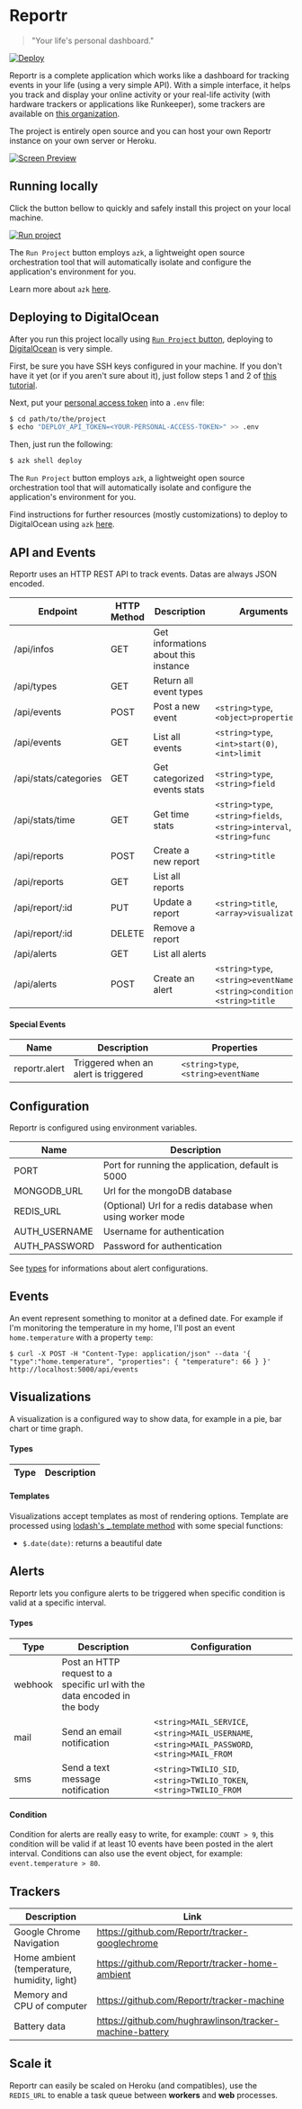 Reportr
=========

> "Your life's personal dashboard."

[![Deploy](https://www.herokucdn.com/deploy/button.png)](https://heroku.com/deploy)

Reportr is a complete application which works like a dashboard for tracking events in your life (using a very simple API). With a simple interface, it helps you track and display your online activity or your real-life activity (with hardware trackers or applications like Runkeeper), some trackers are available on [this organization](https://github.com/Reportr).

The project is entirely open source and you can host your own Reportr instance on your own server or Heroku. 

[![Screen Preview](./preview.png)](./preview.png)

## Running locally

Click the button bellow to quickly and safely install this project on your local machine.

[![Run project](https://s3-sa-east-1.amazonaws.com/assets.azk.io/run-project.png)](http://run.azk.io/start/?repo=run-project/reportr)

The `Run Project` button employs `azk`, a lightweight open source orchestration tool that will automatically isolate and configure the application's environment for you.

Learn more about `azk` [here](https://github.com/azukiapp/azk).

## Deploying to DigitalOcean

After you run this project locally using [`Run Project` button](#running-locally), deploying to [DigitalOcean](http://digitalocean.com/) is very simple.

First, be sure you have SSH keys configured in your machine. If you don't have it yet (or if you aren't sure about it), just follow steps 1 and 2 of [this tutorial](https://help.github.com/articles/generating-ssh-keys/).

Next, put your [personal access token](https://cloud.digitalocean.com/settings/applications) into a `.env` file:

```bash
$ cd path/to/the/project
$ echo "DEPLOY_API_TOKEN=<YOUR-PERSONAL-ACCESS-TOKEN>" >> .env
```

Then, just run the following:

```bash
$ azk shell deploy
```

The `Run Project` button employs `azk`, a lightweight open source orchestration tool that will automatically isolate and configure the application's environment for you.

Find instructions for further resources (mostly customizations) to deploy to DigitalOcean using `azk` [here](http://docs.azk.io/en/deploy/README.html).

## API and Events

Reportr uses an HTTP REST API to track events. Datas are always JSON encoded.

| Endpoint | HTTP Method | Description | Arguments |
| -------- | ----------- | ----------- | --------- |
| /api/infos | GET | Get informations about this instance |  |
| /api/types | GET | Return all event types |  |
| /api/events | POST | Post a new event | `<string>type`, `<object>properties` |
| /api/events | GET | List all events | `<string>type`, `<int>start(0)`, `<int>limit` |
| /api/stats/categories | GET | Get categorized events stats | `<string>type`,`<string>field` |
| /api/stats/time | GET | Get time stats | `<string>type`,`<string>fields`, `<string>interval`, `<string>func` |
| /api/reports | POST | Create a new report | `<string>title` |
| /api/reports | GET | List all reports |  |
| /api/report/:id | PUT | Update a report | `<string>title`, `<array>visualizations` |
| /api/report/:id | DELETE | Remove a report |  |
| /api/alerts | GET | List all alerts |  |
| /api/alerts | POST | Create an alert | `<string>type`, `<string>eventName`, `<string>condition`, `<string>title` |

#### Special Events

| Name | Description | Properties |
| ---- | ----------- | ---------- |
| reportr.alert | Triggered when an alert is triggered | `<string>type`, `<string>eventName` |


## Configuration

Reportr is configured using environment variables.

| Name | Description |
| ---- | ----------- |
| PORT | Port for running the application, default is 5000 |
| MONGODB_URL | Url for the mongoDB database |
| REDIS_URL | (Optional) Url for a redis database when using worker mode |
| AUTH_USERNAME | Username for authentication |
| AUTH_PASSWORD | Password for authentication |

See [types](#types) for informations about alert configurations.

## Events

An event represent something to monitor at a defined date. For example if I'm monitoring the temperature in my home, I'll post an event `home.temperature` with a property `temp`:

```
$ curl -X POST -H "Content-Type: application/json" --data '{ "type":"home.temperature", "properties": { "temperature": 66 } }' http://localhost:5000/api/events
```

## Visualizations

A visualization is a configured way to show data, for example in a pie, bar chart or time graph.

#### Types

| Type | Description |
| ---- | ----------- |

#### Templates

Visualizations accept templates as most of rendering options. Template are processed using [lodash's _.template method](http://lodash.com/docs#template) with some special functions:

- `$.date(date)`: returns a beautiful date

## Alerts

Reportr lets you configure alerts to be triggered when specific condition is valid at a specific interval.

#### Types

| Type | Description | Configuration |
| ---- | ----------- | ------------- |
| webhook | Post an HTTP request to a specific url with the data encoded in the body | |
| mail | Send an email notification | `<string>MAIL_SERVICE`, `<string>MAIL_USERNAME`, `<string>MAIL_PASSWORD`, `<string>MAIL_FROM` |
| sms | Send a text message notification | `<string>TWILIO_SID`, `<string>TWILIO_TOKEN`, `<string>TWILIO_FROM` |

#### Condition

Condition for alerts are really easy to write, for example: `COUNT > 9`, this condition will be valid if at least 10 events have been posted in the alert interval. Conditions can also use the event object, for example: `event.temperature > 80`.

## Trackers

| Description | Link |
| ---- | ----------- |
| Google Chrome Navigation | https://github.com/Reportr/tracker-googlechrome |
| Home ambient (temperature, humidity, light) | https://github.com/Reportr/tracker-home-ambient |
| Memory and CPU of computer | https://github.com/Reportr/tracker-machine |
| Battery data | https://github.com/hughrawlinson/tracker-machine-battery |

## Scale it

Reportr can easily be scaled on Heroku (and compatibles), use the `REDIS_URL` to enable a task queue between **workers** and **web** processes.


